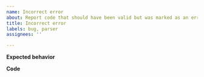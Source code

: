 ```yaml
---
name: Incorrect error
about: Report code that should have been valid but was marked as an error
title: Incorrect error
labels: bug, parser
assignees: ''

---
```


**Expected behavior**
<!-- A description of what you expected to happen.
     You could also paste the output of another compiler,
     I like `clang -x c - -Wall -Wextra -pedantic` -->

**Code**
<!-- The code that was not interpreted correctly goes here.
     This should also include the error message you got. -->

```c

```

<!-- If you know where to find it, include the relevant part of the C standard
    There's a copy at http://www.open-std.org/jtc1/sc22/wg14/www/docs/n1570.pdf -->
